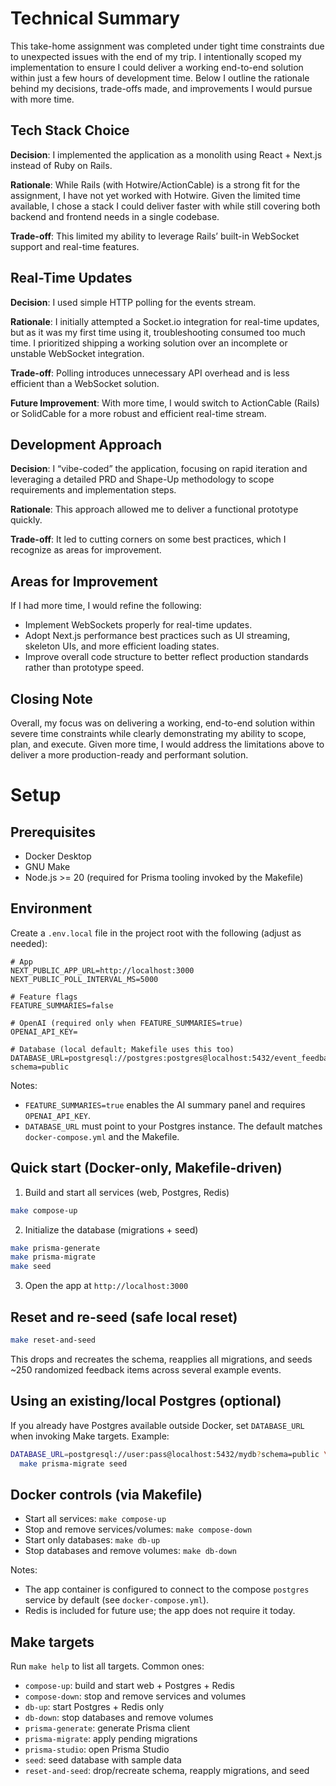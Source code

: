 # Technical Summary

This take-home assignment was completed under tight time constraints due to unexpected issues with the end of my trip. I intentionally scoped my implementation to ensure I could deliver a working end-to-end solution within just a few hours of development time. Below I outline the rationale behind my decisions, trade-offs made, and improvements I would pursue with more time.

## Tech Stack Choice

**Decision**: I implemented the application as a monolith using React + Next.js instead of Ruby on Rails.

**Rationale**: While Rails (with Hotwire/ActionCable) is a strong fit for the assignment, I have not yet worked with Hotwire. Given the limited time available, I chose a stack I could deliver faster with while still covering both backend and frontend needs in a single codebase.

**Trade-off**: This limited my ability to leverage Rails’ built-in WebSocket support and real-time features.

## Real-Time Updates

**Decision**: I used simple HTTP polling for the events stream.

**Rationale**: I initially attempted a Socket.io integration for real-time updates, but as it was my first time using it, troubleshooting consumed too much time. I prioritized shipping a working solution over an incomplete or unstable WebSocket integration.

**Trade-off**: Polling introduces unnecessary API overhead and is less efficient than a WebSocket solution.

**Future Improvement**: With more time, I would switch to ActionCable (Rails) or SolidCable for a more robust and efficient real-time stream.

## Development Approach

**Decision**: I “vibe-coded” the application, focusing on rapid iteration and leveraging a detailed PRD and Shape-Up methodology to scope requirements and implementation steps.

**Rationale**: This approach allowed me to deliver a functional prototype quickly.

**Trade-off**: It led to cutting corners on some best practices, which I recognize as areas for improvement.

## Areas for Improvement

If I had more time, I would refine the following:

- Implement WebSockets properly for real-time updates.
- Adopt Next.js performance best practices such as UI streaming, skeleton UIs, and more efficient loading states.
- Improve overall code structure to better reflect production standards rather than prototype speed.

## Closing Note

Overall, my focus was on delivering a working, end-to-end solution within severe time constraints while clearly demonstrating my ability to scope, plan, and execute. Given more time, I would address the limitations above to deliver a more production-ready and performant solution.

# Setup

## Prerequisites

- Docker Desktop
- GNU Make
- Node.js >= 20 (required for Prisma tooling invoked by the Makefile)

## Environment

Create a `.env.local` file in the project root with the following (adjust as needed):

```
# App
NEXT_PUBLIC_APP_URL=http://localhost:3000
NEXT_PUBLIC_POLL_INTERVAL_MS=5000

# Feature flags
FEATURE_SUMMARIES=false

# OpenAI (required only when FEATURE_SUMMARIES=true)
OPENAI_API_KEY=

# Database (local default; Makefile uses this too)
DATABASE_URL=postgresql://postgres:postgres@localhost:5432/event_feedback_hub?schema=public
```

Notes:
- `FEATURE_SUMMARIES=true` enables the AI summary panel and requires `OPENAI_API_KEY`.
- `DATABASE_URL` must point to your Postgres instance. The default matches `docker-compose.yml` and the Makefile.

## Quick start (Docker-only, Makefile-driven)

1) Build and start all services (web, Postgres, Redis)

```bash
make compose-up
```

2) Initialize the database (migrations + seed)

```bash
make prisma-generate
make prisma-migrate
make seed
```

3) Open the app at `http://localhost:3000`

## Reset and re-seed (safe local reset)

```bash
make reset-and-seed
```

This drops and recreates the schema, reapplies all migrations, and seeds ~250 randomized feedback items across several example events.

## Using an existing/local Postgres (optional)

If you already have Postgres available outside Docker, set `DATABASE_URL` when invoking Make targets. Example:

```bash
DATABASE_URL=postgresql://user:pass@localhost:5432/mydb?schema=public \
  make prisma-migrate seed
```

## Docker controls (via Makefile)

- Start all services: `make compose-up`
- Stop and remove services/volumes: `make compose-down`
- Start only databases: `make db-up`
- Stop databases and remove volumes: `make db-down`

Notes:
- The app container is configured to connect to the compose `postgres` service by default (see `docker-compose.yml`).
- Redis is included for future use; the app does not require it today.

## Make targets

Run `make help` to list all targets. Common ones:

- `compose-up`: build and start web + Postgres + Redis
- `compose-down`: stop and remove services and volumes
- `db-up`: start Postgres + Redis only
- `db-down`: stop databases and remove volumes
- `prisma-generate`: generate Prisma client
- `prisma-migrate`: apply pending migrations
- `prisma-studio`: open Prisma Studio
- `seed`: seed database with sample data
- `reset-and-seed`: drop/recreate schema, reapply migrations, and seed
 
